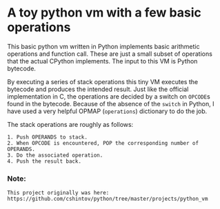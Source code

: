 # A toy python vm with a few basic operations

This basic python vm written in Python implements basic arithmetic operations 
and function call. These are just a small subset of operations that the actual
CPython implements. The input to this VM is Python bytecode.

By executing a series of stack operations this tiny VM executes the bytecode and produces
the intended result. Just like the official implementation in C, the operations are decided 
by a switch on `OPCODE`s found in the bytecode. Because of the absence of the `switch` in 
Python, I have used a very helpful OPMAP (`operations`) dictionary to do the job. 

The stack operations are roughly as follows:

    1. Push OPERANDS to stack.
    2. When OPCODE is encountered, POP the corresponding number of OPERANDS. 
    3. Do the associated operation. 
    4. Push the result back.

### Note:
    This project originally was here: 
    https://github.com/cshintov/python/tree/master/projects/python_vm
